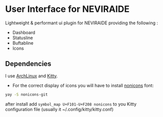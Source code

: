 # User Interface for NEVIRAIDE

Lightweight &amp; performant ui plugin for NEVIRAIDE providing the following :

- Dashboard
- Statusline
- Buftabline
- Icons

## Dependencies

I use [ArchLinux](https://archlinux.org/download) and [Kitty](https://sw.kovidgoyal.net/kitty).

- For the correct display of icons you will have to install [nonicons](https://github.com/yamatsum/nonicons) font:

```sh
yay -S nonicons-git
```

after install add `symbol_map U+F101-U+F208 nonicons` to you Kitty configuration file (usually it ~/.config/kitty/kitty.conf)
